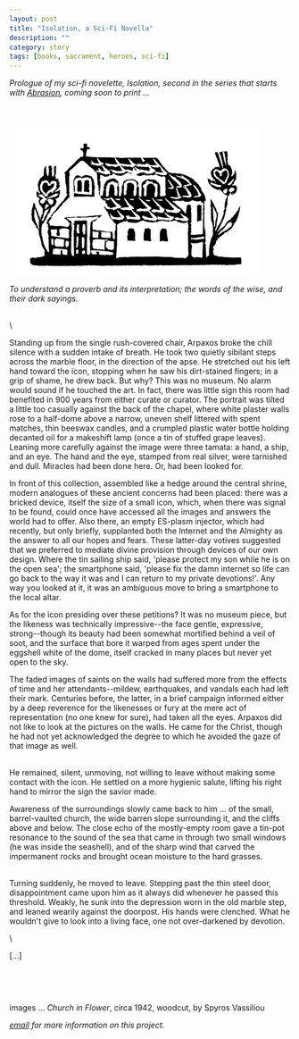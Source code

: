 ```yaml
---
layout: post
title: "Isolation, a Sci-Fi Novella"
description: ""
category: story
tags: [books, sacrament, heroes, sci-fi]
---
```


*Prologue of my sci-fi novelette, Isolation, second in the series that starts with [Abrasion](http://www.imby.net/20170525/abrasion), coming soon to print ...*

<p>&nbsp;</p>

![](/assets/isolation.jpg)


*To understand a proverb and its interpretation; the words of the wise, and their dark sayings.*

\
\	

Standing up from the single rush-covered chair, Arpaxos broke the chill silence with a sudden intake of breath. He took two quietly sibilant steps across the marble floor, in the direction of the apse. He stretched out his left hand toward the icon, stopping when he saw his dirt-stained fingers; in a grip of shame, he drew back. But why? This was no museum. No alarm would sound if he touched the art. In fact, there was little sign this room had benefited in 900 years from either curate or curator. The portrait was tilted a little too casually against the back of the chapel, where white plaster walls rose to a half-dome above a narrow, uneven shelf littered with spent matches, thin beeswax candles, and a crumpled plastic water bottle holding decanted oil for a makeshift lamp (once a tin of stuffed grape leaves). Leaning more carefully against the image were three tamata: a hand, a ship, and an eye. The hand and the eye, stamped from real silver, were tarnished and dull. Miracles had been done here. Or, had been looked for.

In front of this collection, assembled like a hedge around the central shrine, modern analogues of these ancient concerns had been placed: there was a bricked device, itself the size of a small icon, which, when there was signal to be found, could once have accessed all the images and answers the world had to offer. Also there, an empty ES-plasm injector, which had recently, but only briefly, supplanted both the Internet and the Almighty as the answer to all our hopes and fears. These latter-day votives suggested that we preferred to mediate divine provision through devices of our own design. Where the tin sailing ship said, 'please protect my son while he is on the open sea'; the smartphone said, 'please fix the damn internet so life can go back to the way it was and I can return to my private devotions!'. Any way you looked at it, it was an ambiguous move to bring a smartphone to the local altar. 

As for the icon presiding over these petitions? It was no museum piece, but the likeness was technically impressive--the face gentle, expressive, strong--though its beauty had been somewhat mortified behind a veil of soot, and the surface that bore it warped from ages spent under the eggshell white of the dome, itself cracked in many places but never yet open to the sky. 

The faded images of saints on the walls had suffered more from the effects of time and her attendants--mildew, earthquakes, and vandals each had left their mark. Centuries before, the latter, in a brief campaign informed either by a deep reverence for the likenesses or fury at the mere act of representation (no one knew for sure), had taken all the eyes. Arpaxos did not like to look at the pictures on the walls. He came for the Christ, though he had not yet acknowledged the degree to which he avoided the gaze of that image as well. 

\
He remained, silent, unmoving, not willing to leave without making some contact with the icon. He settled on a more hygienic salute, lifting his right hand to mirror the sign the savior made. 

Awareness of the surroundings slowly came back to him ... of the small, barrel-vaulted church, the wide barren slope surrounding it, and the cliffs above and below. The close echo of the mostly-empty room gave a tin-pot resonance to the sound of the sea that came in through two small windows (he was inside the seashell), and of the sharp wind that carved the impermanent rocks and brought ocean moisture to the hard grasses.

\
Turning suddenly, he moved to leave. Stepping past the thin steel door, disappointment came upon him as it always did whenever he passed this threshold. Weakly, he sunk into the depression worn in the old marble step, and leaned wearily against the doorpost. His hands were clenched. What he wouldn't give to look into a living face, one not over-darkened by devotion.

\


[...]

<p>&nbsp;</p>

<p>&nbsp;</p>

images ... *Church in Flower*, circa 1942, woodcut, by Spyros Vassiliou

*[email](mailto:dpmaddalena@gmail.com?subject=isolation) for more information on this project.*
